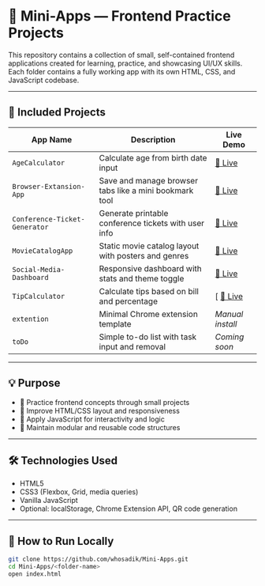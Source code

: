 # 🧰 Mini-Apps — Frontend Practice Projects

This repository contains a collection of small, self-contained frontend applications created for learning, practice, and showcasing UI/UX skills. Each folder contains a fully working app with its own HTML, CSS, and JavaScript codebase.

---

## 📁 Included Projects

| App Name                       | Description                                         | Live Demo |
|-------------------------------|-----------------------------------------------------|-----------|
| `AgeCalculator`               | Calculate age from birth date input                |  [🔗 Live](https://whosadik.github.io/AgeCalculator/)|
| `Browser-Extansion-App`       | Save and manage browser tabs like a mini bookmark tool | [🔗 Live](https://whosadik.github.io/Browser-Extansion-App/) |
| `Conference-Ticket-Generator` | Generate printable conference tickets with user info | [🔗 Live](https://whosadik.github.io/Conference-Ticket-Generator/) |
| `MovieCatalogApp`             | Static movie catalog layout with posters and genres | [🔗 Live](https://whosadik.github.io/MovieCatalogApp/) |
| `Social-Media-Dashboard`      | Responsive dashboard with stats and theme toggle    | [🔗 Live](https://whosadik.github.io/Social-Media-Dashboard/) |
| `TipCalculator`               | Calculate tips based on bill and percentage         |[  [🔗 Live](https://whosadik.github.io/TipCalculator/)|
| `extention`                   | Minimal Chrome extension template                   | *Manual install* |
| `toDo`                        | Simple to-do list with task input and removal       | *Coming soon* |

---

## 💡 Purpose

- 🧪 Practice frontend concepts through small projects  
- 🎨 Improve HTML/CSS layout and responsiveness  
- 🧠 Apply JavaScript for interactivity and logic  
- 📁 Maintain modular and reusable code structures  

---

## 🛠️ Technologies Used

- HTML5  
- CSS3 (Flexbox, Grid, media queries)  
- Vanilla JavaScript  
- Optional: localStorage, Chrome Extension API, QR code generation

---

## 🚀 How to Run Locally

```bash
git clone https://github.com/whosadik/Mini-Apps.git
cd Mini-Apps/<folder-name>
open index.html
